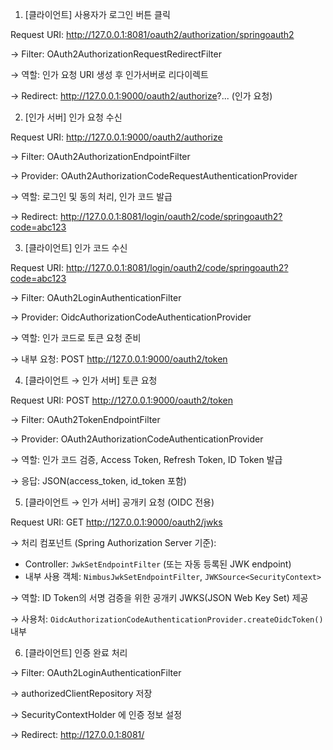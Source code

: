 1. [클라이언트] 사용자가 로그인 버튼 클릭

Request URI: http://127.0.0.1:8081/oauth2/authorization/springoauth2

→ Filter: OAuth2AuthorizationRequestRedirectFilter

→ 역할: 인가 요청 URI 생성 후 인가서버로 리다이렉트

→ Redirect: http://127.0.0.1:9000/oauth2/authorize?... (인가 요청)



2. [인가 서버] 인가 요청 수신


Request URI: http://127.0.0.1:9000/oauth2/authorize

→ Filter: OAuth2AuthorizationEndpointFilter

→ Provider: OAuth2AuthorizationCodeRequestAuthenticationProvider

→ 역할: 로그인 및 동의 처리, 인가 코드 발급

→ Redirect: http://127.0.0.1:8081/login/oauth2/code/springoauth2?code=abc123



3. [클라이언트] 인가 코드 수신
   
Request URI: http://127.0.0.1:8081/login/oauth2/code/springoauth2?code=abc123

→ Filter: OAuth2LoginAuthenticationFilter

→ Provider: OidcAuthorizationCodeAuthenticationProvider

→ 역할: 인가 코드로 토큰 요청 준비

→ 내부 요청: POST http://127.0.0.1:9000/oauth2/token



4. [클라이언트 → 인가 서버] 토큰 요청
   
Request URI: POST http://127.0.0.1:9000/oauth2/token

→ Filter: OAuth2TokenEndpointFilter

→ Provider: OAuth2AuthorizationCodeAuthenticationProvider

→ 역할: 인가 코드 검증, Access Token, Refresh Token, ID Token 발급

→ 응답: JSON(access_token, id_token 포함)


5. [클라이언트 → 인가 서버] 공개키 요청 (OIDC 전용)
    
Request URI: GET http://127.0.0.1:9000/oauth2/jwks

→ 처리 컴포넌트 (Spring Authorization Server 기준):

   - Controller: `JwkSetEndpointFilter` (또는 자동 등록된 JWK endpoint)
   - 내부 사용 객체: `NimbusJwkSetEndpointFilter`, `JWKSource<SecurityContext>`
     
→ 역할: ID Token의 서명 검증을 위한 공개키 JWKS(JSON Web Key Set) 제공

→ 사용처: `OidcAuthorizationCodeAuthenticationProvider.createOidcToken()` 내부



6. [클라이언트] 인증 완료 처리
    
→ Filter: OAuth2LoginAuthenticationFilter

→ authorizedClientRepository 저장

→ SecurityContextHolder 에 인증 정보 설정

→ Redirect: http://127.0.0.1:8081/

